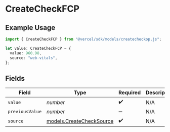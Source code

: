 # CreateCheckFCP

## Example Usage

```typescript
import { CreateCheckFCP } from "@vercel/sdk/models/createcheckop.js";

let value: CreateCheckFCP = {
  value: 960.98,
  source: "web-vitals",
};
```

## Fields

| Field                                                      | Type                                                       | Required                                                   | Description                                                |
| ---------------------------------------------------------- | ---------------------------------------------------------- | ---------------------------------------------------------- | ---------------------------------------------------------- |
| `value`                                                    | *number*                                                   | :heavy_check_mark:                                         | N/A                                                        |
| `previousValue`                                            | *number*                                                   | :heavy_minus_sign:                                         | N/A                                                        |
| `source`                                                   | [models.CreateCheckSource](../models/createchecksource.md) | :heavy_check_mark:                                         | N/A                                                        |